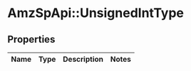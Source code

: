 # AmzSpApi::UnsignedIntType

## Properties
Name | Type | Description | Notes
------------ | ------------- | ------------- | -------------

